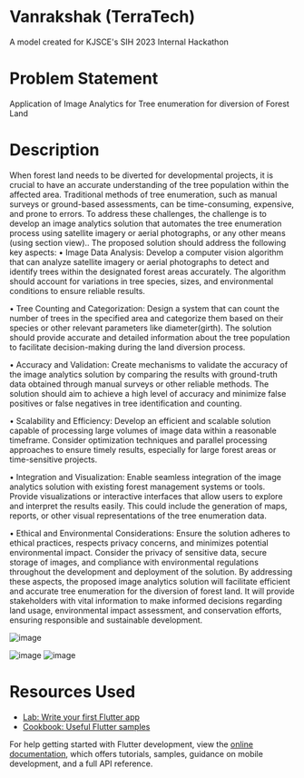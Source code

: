 # Vanrakshak (TerraTech)
A model created for KJSCE's SIH 2023 Internal Hackathon 


# Problem Statement
Application of Image Analytics for Tree enumeration for diversion of Forest Land

# Description
When forest land needs to be diverted for developmental projects, it is crucial to have an accurate understanding of the tree population within the affected area. Traditional methods of tree enumeration, such as manual surveys or ground-based assessments, can be time-consuming, expensive, and prone to errors.
To address these challenges, the challenge is to develop an image analytics solution that automates the tree enumeration process using satellite imagery or aerial photographs, or any other means (using section view).. The proposed solution should address the following key aspects: 
•	Image Data Analysis: 
Develop a computer vision algorithm that can analyze satellite imagery or aerial photographs to detect and identify trees within the designated forest areas accurately. The algorithm should account for variations in tree species, sizes, and environmental conditions to ensure reliable results. 

•	Tree Counting and Categorization:
Design a system that can count the number of trees in the specified area and categorize them based on their species or other relevant parameters like diameter(girth). The solution should provide accurate and detailed information about the tree population to facilitate decision-making during the land diversion process. 

•	Accuracy and Validation: 
Create mechanisms to validate the accuracy of the image analytics solution by comparing the results with ground-truth data obtained through manual surveys or other reliable methods. The solution should aim to achieve a high level of accuracy and minimize false positives or false negatives in tree identification and counting. 

•	Scalability and Efficiency: 
Develop an efficient and scalable solution capable of processing large volumes of image data within a reasonable timeframe. Consider optimization techniques and parallel processing approaches to ensure timely results, especially for large forest areas or time-sensitive projects.

•	Integration and Visualization: 
Enable seamless integration of the image analytics solution with existing forest management systems or tools. Provide visualizations or interactive interfaces that allow users to explore and interpret the results easily. This could include the generation of maps, reports, or other visual representations of the tree enumeration data. 

•	Ethical and Environmental Considerations:
Ensure the solution adheres to ethical practices, respects privacy concerns, and minimizes potential environmental impact. Consider the privacy of sensitive data, secure storage of images, and compliance with environmental regulations throughout the development and deployment of the solution. By addressing these aspects, the proposed image analytics solution will facilitate efficient and accurate tree enumeration for the diversion of forest land. It will provide stakeholders with vital information to make informed decisions regarding land usage, environmental impact assessment, and conservation efforts, ensuring responsible and sustainable development.


![image](https://github.com/basedharsh/NullSafety_Sih2023/assets/98652188/e1beca6e-503b-48cc-9cae-619951fb1086)

![image](https://github.com/basedharsh/NullSafety_Sih2023/assets/98652188/02578533-68f5-4771-af74-d49d32b01fff)
![image](https://github.com/basedharsh/NullSafety_Sih2023/assets/98652188/e9db5a42-9894-400d-beed-7d4acf507630)


# Resources Used
- [Lab: Write your first Flutter app](https://docs.flutter.dev/get-started/codelab)
- [Cookbook: Useful Flutter samples](https://docs.flutter.dev/cookbook)

For help getting started with Flutter development, view the
[online documentation](https://docs.flutter.dev/), which offers tutorials,
samples, guidance on mobile development, and a full API reference.
